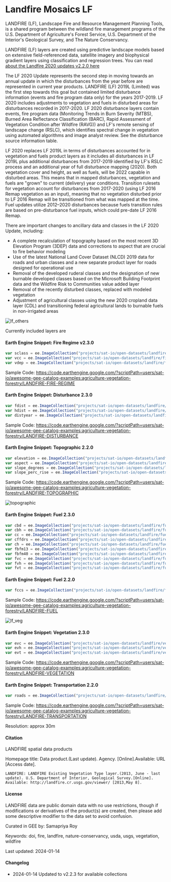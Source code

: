 # Landfire Mosaics LF

LANDFIRE (LF), Landscape Fire and Resource Management Planning Tools, is a shared program between the wildland fire management programs of the U.S. Department of Agriculture's Forest Service, U.S. Department of the Interior's Geological Survey, and The Nature Conservancy.

LANDFIRE (LF) layers are created using predictive landscape models based on extensive field-referenced data, satellite imagery and biophysical gradient layers using classification and regression trees. You can read [about the Landfire 2020 updates v2.2.0 here](https://landfire.gov/lf_220.php)

The LF 2020 Update represents the second step in moving towards an annual update in which the disturbances from the year before are represented in current year products. LANDFIRE (LF) 2019L (Limited) was the first step towards this goal but contained limited disturbance information (events and fire program data only) for the years 2017-2019. LF 2020 includes adjustments to vegetation and fuels in disturbed areas for disturbances recorded in 2017-2020. LF 2020 disturbance layers contain events, fire program data (Monitoring Trends in Burn Severity (MTBS), Burned Area Reflectance Classification (BARC), Rapid Assessment of Vegetation Condition after Wildfire (RAVG)) and LF's remote sensing of landscape change (RSLC), which identifies spectral change in vegetation using automated algorithms and image analyst review. See the disturbance source information table.

LF 2020 replaces LF 2019L in terms of disturbances accounted for in vegetation and fuels product layers as it includes all disturbances in LF 2019L plus additional disturbances from 2017-2019 identified by LF's RSLC process and an additional year of full disturbance mapping (2020). Both vegetation cover and height, as well as fuels, will be 2022 capable in disturbed areas. This means that in mapped disturbances, vegetation and fuels are "grown" to current (delivery) year conditions. Transition rulesets for vegetation account for disturbances from 2017-2020 (using LF 2016 Remap vegetation as an input), meaning that no vegetation disturbed prior to LF 2016 Remap will be transitioned from what was mapped at the time. Fuel updates utilize 2012–2020 disturbances because fuels transition rules are based on pre-disturbance fuel inputs, which could pre-date LF 2016 Remap.

There are important changes to ancillary data and classes in the LF 2020 Update, including:

* A complete recalculation of topography based on the most recent 3D Elevation Program (3DEP) data and corrections to aspect that are crucial to fire behavior modeling
* Use of the latest National Land Cover Dataset (NLCD) 2019 data for roads and urban classes and a new separate product layer for roads designed for operational use
* Removal of the developed ruderal classes and the designation of new burnable developed classes based on the Microsoft Building Footprint data and the Wildfire Risk to Communities value added layer
* Removal of the recently disturbed classes, replaced with modeled vegetation
* Adjustment of agricultural classes using the new 2020 cropland data layer (CDL) and transitioning federal agricultural lands to burnable fuels in non-irrigated areas

![lf_others](https://user-images.githubusercontent.com/6677629/115133292-bc866080-9fcc-11eb-9cd1-286a46c67ad4.gif)

Currently included layers are

#### Earth Engine Snippet: Fire Regime v2.3.0

```js
var sclass = ee.ImageCollection("projects/sat-io/open-datasets/landfire/fire-regime/sclass");
var vcc = ee.ImageCollection("projects/sat-io/open-datasets/landfire/fire-regime/vcc");
var vdep = ee.ImageCollection("projects/sat-io/open-datasets/landfire/fire-regime/vdep");
```

Sample Code: https://code.earthengine.google.com/?scriptPath=users/sat-io/awesome-gee-catalog-examples:agriculture-vegetation-forestry/LANDFIRE-FIRE-REGIME

#### Earth Engine Snippet: Disturbance 2.3.0

```js
var fdist = ee.ImageCollection("projects/sat-io/open-datasets/landfire/disturbance/FDIST");
var hdist = ee.ImageCollection("projects/sat-io/open-datasets/landfire/disturbance/HDIST");
var distyear = ee.ImageCollection("projects/sat-io/open-datasets/landfire/disturbance/DISTYEAR");
```

Sample Code: https://code.earthengine.google.com/?scriptPath=users/sat-io/awesome-gee-catalog-examples:agriculture-vegetation-forestry/LANDFIRE-DISTURBANCE

#### Earth Engine Snippet: Topographic 2.2.0

```js
var elevation = ee.ImageCollection("projects/sat-io/open-datasets/landfire/topographic/ELEV");
var aspect = ee.ImageCollection("projects/sat-io/open-datasets/landfire/topographic/ASP");
var slope_degrees = ee.ImageCollection("projects/sat-io/open-datasets/landfire/topographic/SLP");
var slope_perc_rise = ee.ImageCollection("projects/sat-io/open-datasets/landfire/topographic/SlpP");
```

Sample Code: https://code.earthengine.google.com/?scriptPath=users/sat-io/awesome-gee-catalog-examples:agriculture-vegetation-forestry/LANDFIRE-TOPOGRAPHIC

![topographic](https://user-images.githubusercontent.com/6677629/115172563-249b7c00-a08b-11eb-8fb5-c7603b9cb56f.gif)


#### Earth Engine Snippet: Fuel 2.3.0

```js
var cbd = ee.ImageCollection("projects/sat-io/open-datasets/landfire/fuel/CBD");
var cbh = ee.ImageCollection("projects/sat-io/open-datasets/landfire/fuel/CBH");
var cc = ee.ImageCollection("projects/sat-io/open-datasets/landfire/fuel/CC");
var cffdrs = ee.ImageCollection("projects/sat-io/open-datasets/landfire/fuel/CFFDRS");
var ch = ee.ImageCollection("projects/sat-io/open-datasets/landfire/fuel/CH");
var fbfm13 = ee.ImageCollection("projects/sat-io/open-datasets/landfire/fuel/FBFM13");
var fbfm40 = ee.ImageCollection("projects/sat-io/open-datasets/landfire/fuel/FBFM40");
var fvc = ee.ImageCollection("projects/sat-io/open-datasets/landfire/fuel/FVC");
var fvh = ee.ImageCollection("projects/sat-io/open-datasets/landfire/fuel/FVH");
var fvt = ee.ImageCollection("projects/sat-io/open-datasets/landfire/fuel/FVT");
```

#### Earth Engine Snippet: Fuel 2.2.0

```js
var fccs = ee.ImageCollection("projects/sat-io/open-datasets/landfire/fuel/FCCS");
```

Sample Code: https://code.earthengine.google.com/?scriptPath=users/sat-io/awesome-gee-catalog-examples:agriculture-vegetation-forestry/LANDFIRE-FUEL

![lf_veg](https://user-images.githubusercontent.com/6677629/115133326-e3449700-9fcc-11eb-81bf-450c622ca166.gif)

#### Earth Engine Snippet: Vegetation 2.3.0

```js
var evc = ee.ImageCollection("projects/sat-io/open-datasets/landfire/vegetation/EVC");
var evh = ee.ImageCollection("projects/sat-io/open-datasets/landfire/vegetation/EVH");
var evt = ee.ImageCollection("projects/sat-io/open-datasets/landfire/vegetation/EVT");
```


Sample Code: https://code.earthengine.google.com/?scriptPath=users/sat-io/awesome-gee-catalog-examples:agriculture-vegetation-forestry/LANDFIRE-VEGETATION

#### Earth Engine Snippet: Transportation 2.2.0

```js
var roads = ee.ImageCollection("projects/sat-io/open-datasets/landfire/transportation/ROADS");
```

Sample Code: https://code.earthengine.google.com/?scriptPath=users/sat-io/awesome-gee-catalog-examples:agriculture-vegetation-forestry/LANDFIRE-TRANSPORTATION

Resolution:
approx 30m

#### Citation
LANDFIRE spatial data products

Homepage title: Data product.(Last update). Agency. [Online].Available: URL [Access date].

```
LANDFIRE: LANDFIRE Existing Vegetation Type layer.(2013, June - last update). U.S. Department of Interior, Geological Survey.[Online]. Available: http://landfire.cr.usgs.gov/viewer/ [2013,May 8].
```

#### License
LANDFIRE data are public domain data with no use restrictions, though if modifications or derivatives of the product(s) are created, then please add some descriptive modifier to the data set to avoid confusion.

Curated in GEE by: Samapriya Roy

Keywords: doi, fire, landfire, nature-conservancy, usda, usgs, vegetation, wildfire

Last updated: 2024-01-14

#### Changelog

* 2024-01-14 Updated to v2.2.3 for available collections
